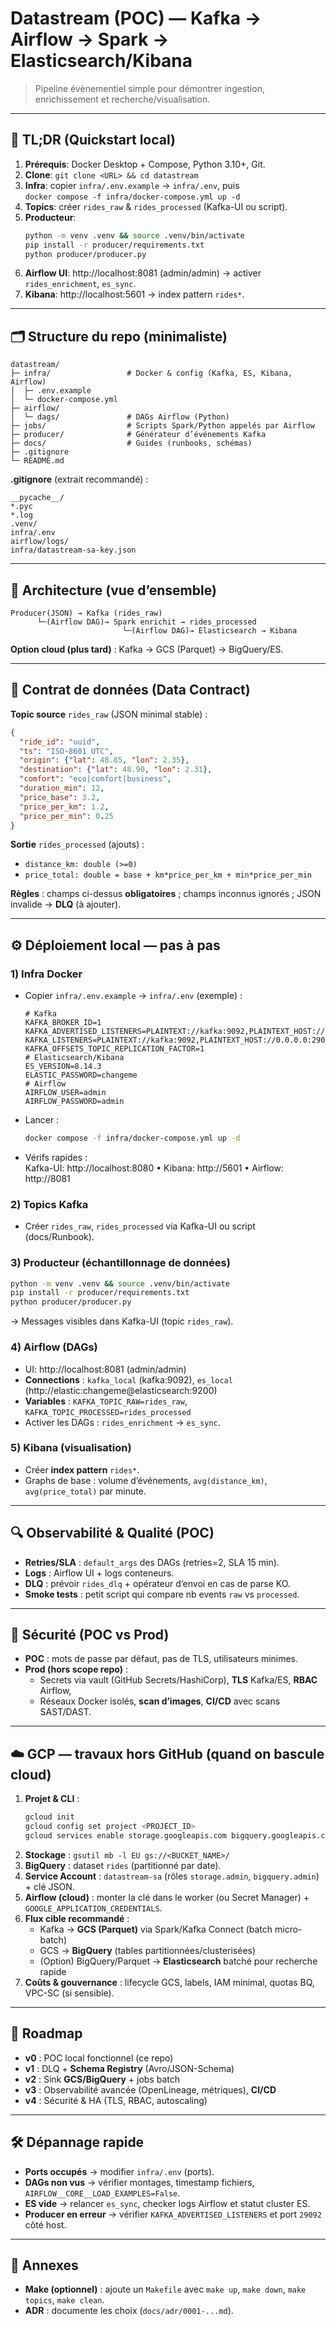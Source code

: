 # Datastream (POC) — Kafka → Airflow → Spark → Elasticsearch/Kibana

> Pipeline évènementiel simple pour démontrer ingestion, enrichissement et recherche/visualisation.

---

## 🚀 TL;DR (Quickstart local)
1) **Prérequis**: Docker Desktop + Compose, Python 3.10+, Git.  
2) **Clone**: `git clone <URL> && cd datastream`  
3) **Infra**: copier `infra/.env.example` → `infra/.env`, puis  
   `docker compose -f infra/docker-compose.yml up -d`  
4) **Topics**: créer `rides_raw` & `rides_processed` (Kafka-UI ou script).  
5) **Producteur**:  
   ```bash
   python -m venv .venv && source .venv/bin/activate
   pip install -r producer/requirements.txt
   python producer/producer.py
   ```
6) **Airflow UI**: http://localhost:8081 (admin/admin) → activer `rides_enrichment`, `es_sync`.  
7) **Kibana**: http://localhost:5601 → index pattern `rides*`.

---

## 🗂️ Structure du repo (minimaliste)
```
datastream/
├─ infra/                 # Docker & config (Kafka, ES, Kibana, Airflow)
│  ├─ .env.example
│  └─ docker-compose.yml
├─ airflow/
│  └─ dags/               # DAGs Airflow (Python)
├─ jobs/                  # Scripts Spark/Python appelés par Airflow
├─ producer/              # Générateur d’événements Kafka
├─ docs/                  # Guides (runbooks, schémas)
├─ .gitignore
└─ README.md
```

**.gitignore** (extrait recommandé) :
```
__pycache__/
*.pyc
*.log
.venv/
infra/.env
airflow/logs/
infra/datastream-sa-key.json
```

---

## 🧠 Architecture (vue d’ensemble)
```
Producer(JSON) → Kafka (rides_raw)
      └─(Airflow DAG)→ Spark enrichit → rides_processed
                         └─(Airflow DAG)→ Elasticsearch → Kibana
```
**Option cloud (plus tard)** : Kafka → GCS (Parquet) → BigQuery/ES.

---

## 📜 Contrat de données (Data Contract)

**Topic source** `rides_raw` (JSON minimal stable) :
```json
{
  "ride_id": "uuid",
  "ts": "ISO-8601 UTC",
  "origin": {"lat": 48.85, "lon": 2.35},
  "destination": {"lat": 48.90, "lon": 2.31},
  "comfort": "eco|comfort|business",
  "duration_min": 12,
  "price_base": 3.2,
  "price_per_km": 1.2,
  "price_per_min": 0.25
}
```
**Sortie** `rides_processed` (ajouts) :
- `distance_km: double (>=0)`  
- `price_total: double = base + km*price_per_km + min*price_per_min`  

**Règles** : champs ci-dessus **obligatoires** ; champs inconnus ignorés ; JSON invalide → **DLQ** (à ajouter).

---

## ⚙️ Déploiement local — pas à pas

### 1) Infra Docker
- Copier `infra/.env.example` → `infra/.env` (exemple) :
  ```env
  # Kafka
  KAFKA_BROKER_ID=1
  KAFKA_ADVERTISED_LISTENERS=PLAINTEXT://kafka:9092,PLAINTEXT_HOST://localhost:29092
  KAFKA_LISTENERS=PLAINTEXT://kafka:9092,PLAINTEXT_HOST://0.0.0.0:29092
  KAFKA_OFFSETS_TOPIC_REPLICATION_FACTOR=1
  # Elasticsearch/Kibana
  ES_VERSION=8.14.3
  ELASTIC_PASSWORD=changeme
  # Airflow
  AIRFLOW_USER=admin
  AIRFLOW_PASSWORD=admin
  ```
- Lancer :
  ```bash
  docker compose -f infra/docker-compose.yml up -d
  ```
- Vérifs rapides :  
  Kafka-UI: http://localhost:8080 • Kibana: http://5601 • Airflow: http://8081

### 2) Topics Kafka
- Créer `rides_raw`, `rides_processed` via Kafka-UI ou script (docs/Runbook).

### 3) Producteur (échantillonnage de données)
```bash
python -m venv .venv && source .venv/bin/activate
pip install -r producer/requirements.txt
python producer/producer.py
```
→ Messages visibles dans Kafka-UI (topic `rides_raw`).

### 4) Airflow (DAGs)
- UI: http://localhost:8081 (admin/admin)  
- **Connections** : `kafka_local` (kafka:9092), `es_local` (http://elastic:changeme@elasticsearch:9200)  
- **Variables** : `KAFKA_TOPIC_RAW=rides_raw`, `KAFKA_TOPIC_PROCESSED=rides_processed`  
- Activer les DAGs : `rides_enrichment` → `es_sync`.

### 5) Kibana (visualisation)
- Créer **index pattern** `rides*`.  
- Graphs de base : volume d’événements, `avg(distance_km)`, `avg(price_total)` par minute.

---

## 🔍 Observabilité & Qualité (POC)
- **Retries/SLA** : `default_args` des DAGs (retries=2, SLA 15 min).  
- **Logs** : Airflow UI + logs conteneurs.  
- **DLQ** : prévoir `rides_dlq` + opérateur d’envoi en cas de parse KO.  
- **Smoke tests** : petit script qui compare nb events `raw` vs `processed`.

---

## 🔐 Sécurité (POC vs Prod)
- **POC** : mots de passe par défaut, pas de TLS, utilisateurs minimes.  
- **Prod (hors scope repo)** :  
  - Secrets via vault (GitHub Secrets/HashiCorp), **TLS** Kafka/ES, **RBAC** Airflow,  
  - Réseaux Docker isolés, **scan d’images**, **CI/CD** avec scans SAST/DAST.

---

## ☁️ GCP — travaux **hors GitHub** (quand on bascule cloud)
1) **Projet & CLI** :  
   ```bash
   gcloud init
   gcloud config set project <PROJECT_ID>
   gcloud services enable storage.googleapis.com bigquery.googleapis.com
   ```
2) **Stockage** : `gsutil mb -l EU gs://<BUCKET_NAME>/`  
3) **BigQuery** : dataset `rides` (partitionné par date).  
4) **Service Account** : `datastream-sa` (rôles `storage.admin`, `bigquery.admin`) + clé JSON.  
5) **Airflow (cloud)** : monter la clé dans le worker (ou Secret Manager) + `GOOGLE_APPLICATION_CREDENTIALS`.  
6) **Flux cible recommandé** :  
   - Kafka → **GCS (Parquet)** via Spark/Kafka Connect (batch micro-batch)  
   - GCS → **BigQuery** (tables partitionnées/clusterisées)  
   - (Option) BigQuery/Parquet → **Elasticsearch** batché pour recherche rapide  
7) **Coûts & gouvernance** : lifecycle GCS, labels, IAM minimal, quotas BQ, VPC-SC (si sensible).

---

## 🧭 Roadmap
- **v0** : POC local fonctionnel (ce repo)  
- **v1** : DLQ + **Schema Registry** (Avro/JSON-Schema)  
- **v2** : Sink **GCS/BigQuery** + jobs batch  
- **v3** : Observabilité avancée (OpenLineage, métriques), **CI/CD**  
- **v4** : Sécurité & HA (TLS, RBAC, autoscaling)

---

## 🛠️ Dépannage rapide
- **Ports occupés** → modifier `infra/.env` (ports).  
- **DAGs non vus** → vérifier montages, timestamp fichiers, `AIRFLOW__CORE__LOAD_EXAMPLES=False`.  
- **ES vide** → relancer `es_sync`, checker logs Airflow et statut cluster ES.  
- **Producer en erreur** → vérifier `KAFKA_ADVERTISED_LISTENERS` et port `29092` côté host.

---

## 📎 Annexes
- **Make (optionnel)** : ajoute un `Makefile` avec `make up`, `make down`, `make topics`, `make clean`.  
- **ADR** : documente les choix (`docs/adr/0001-...md`).
